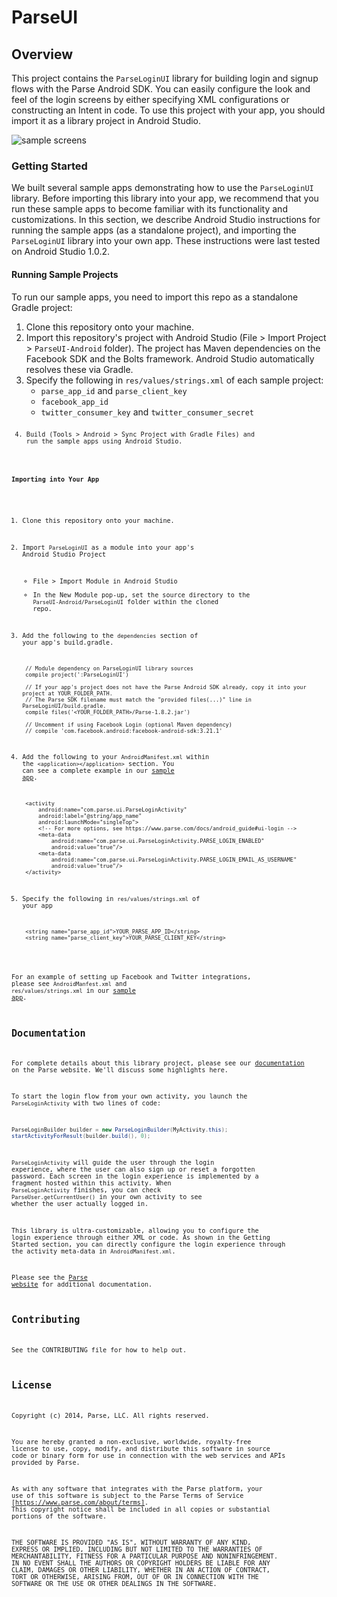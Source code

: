 # ParseUI
## Overview
This project contains the `ParseLoginUI` library for building login and signup flows with the Parse Android SDK.
You can easily configure the look and feel of the login screens by either specifying XML configurations or constructing an Intent in code.
To use this project with your app, you should import it as a library project in Android Studio.

![sample screens](http://parseui-android.parseapp.com/images/parse_login_sample_screens.png)

### Getting Started
We built several sample apps demonstrating how to use the `ParseLoginUI` library.  Before importing
this library into your app, we recommend that you run these sample apps to become familiar with its
functionality and customizations.  In this section, we describe Android Studio instructions for
running the sample apps (as a standalone project), and importing the `ParseLoginUI` library into
your own app.  These instructions were last tested on Android Studio 1.0.2.

#### Running Sample Projects
To run our sample apps, you need to import this repo as a standalone Gradle project:

1. Clone this repository onto your machine.
2. Import this repository's project with Android Studio (File > Import Project > `ParseUI-Android` folder). The project has Maven dependencies on the Facebook SDK and the Bolts framework.  Android Studio automatically resolves these via Gradle.
3. Specify the following in `res/values/strings.xml` of each sample project:
    * <code>parse_app_id</code> and <code>parse_client_key</code>
    * <code>facebook_app_id</code>
    * <code>twitter_consumer_key</code> and <code>twitter_consumer_secret<code>
4. Build (Tools > Android > Sync Project with Gradle Files) and run the sample apps using Android Studio.

#### Importing into Your App
1. Clone this repository onto your machine.
2. Import `ParseLoginUI` as a module into your app's Android Studio Project
    * File > Import Module in Android Studio
    * In the New Module pop-up, set the source directory to the `ParseUI-Android/ParseLoginUI` folder within the cloned repo.
3. Add the following to the `dependencies` section of your app's build.gradle.

        // Module dependency on ParseLoginUI library sources
        compile project(':ParseLoginUI')

        // If your app's project does not have the Parse Android SDK already, copy it into your project at YOUR_FOLDER_PATH.
        // The Parse SDK filename must match the "provided files(...)" line in ParseLoginUI/build.gradle.
        compile files('<YOUR_FOLDER_PATH>/Parse-1.8.2.jar')

        // Uncomment if using Facebook Login (optional Maven dependency)
        // compile 'com.facebook.android:facebook-android-sdk:3.21.1'

4. Add the following to your `AndroidManifest.xml` within the `<application></application>` section.  You can see a complete example in our [sample app](https://github.com/ParsePlatform/ParseUI-Android/blob/master/ParseLoginSampleBasic/AndroidManifest.xml).

        <activity
            android:name="com.parse.ui.ParseLoginActivity"
            android:label="@string/app_name"
            android:launchMode="singleTop">
            <!-- For more options, see https://www.parse.com/docs/android_guide#ui-login -->
            <meta-data
                android:name="com.parse.ui.ParseLoginActivity.PARSE_LOGIN_ENABLED"
                android:value="true"/>
            <meta-data
                android:name="com.parse.ui.ParseLoginActivity.PARSE_LOGIN_EMAIL_AS_USERNAME"
                android:value="true"/>
        </activity>

5. Specify the following in `res/values/strings.xml` of your app

        <string name="parse_app_id">YOUR_PARSE_APP_ID</string>
        <string name="parse_client_key">YOUR_PARSE_CLIENT_KEY</string>

For an example of setting up Facebook and Twitter integrations, please see `AndroidManfest.xml` and `res/values/strings.xml` in our [sample app](https://github.com/ParsePlatform/ParseUI-Android/blob/master/ParseLoginSampleBasic).

## Documentation
For complete details about this library project, please see our [documentation](https://www.parse.com/docs/android_guide#ui-login) on the Parse website.
We'll discuss some highlights here.

To start the login flow from your own activity, you launch the `ParseLoginActivity` with two lines of code:

```java
ParseLoginBuilder builder = new ParseLoginBuilder(MyActivity.this);
startActivityForResult(builder.build(), 0);
```

`ParseLoginActivity` will guide the user through the login experience, where the user can also sign up or reset a forgotten password.
Each screen in the login experience is implemented by a fragment hosted within this activity.
When `ParseLoginActivity` finishes, you can check `ParseUser.getCurrentUser()` in your own activity to see whether the user actually logged in.

This library is ultra-customizable, allowing you to configure the login experience through either XML or code.
As shown in the Getting Started section, you can directly configure the login experience through the activity
meta-data in `AndroidManifest.xml`.

Please see the [Parse website](https://www.parse.com/docs/android_guide#ui-login) for additional documentation.

## Contributing
See the CONTRIBUTING file for how to help out.

## License
Copyright (c) 2014, Parse, LLC. All rights reserved.

You are hereby granted a non-exclusive, worldwide, royalty-free license to use,
copy, modify, and distribute this software in source code or binary form for use
in connection with the web services and APIs provided by Parse.

As with any software that integrates with the Parse platform, your use of
this software is subject to the Parse Terms of Service
[https://www.parse.com/about/terms]. This copyright notice shall be
included in all copies or substantial portions of the software.

THE SOFTWARE IS PROVIDED "AS IS", WITHOUT WARRANTY OF ANY KIND, EXPRESS OR
IMPLIED, INCLUDING BUT NOT LIMITED TO THE WARRANTIES OF MERCHANTABILITY, FITNESS
FOR A PARTICULAR PURPOSE AND NONINFRINGEMENT. IN NO EVENT SHALL THE AUTHORS OR
COPYRIGHT HOLDERS BE LIABLE FOR ANY CLAIM, DAMAGES OR OTHER LIABILITY, WHETHER
IN AN ACTION OF CONTRACT, TORT OR OTHERWISE, ARISING FROM, OUT OF OR IN
CONNECTION WITH THE SOFTWARE OR THE USE OR OTHER DEALINGS IN THE SOFTWARE.